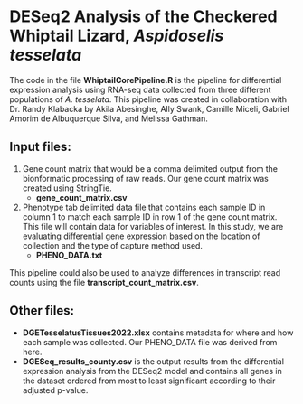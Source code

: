 # DESeq2 Analysis of the Checkered Whiptail Lizard, _Aspidoselis tesselata_

The code in the file **WhiptailCorePipeline.R** is the pipeline for differential expression analysis using RNA-seq data collected from three different populations of _A. tesselata_. This pipeline was created in collaboration with Dr. Randy Klabacka by Akila Abesinghe, Ally Swank, Camille Miceli, Gabriel Amorim de Albuquerque Silva, and Melissa Gathman. 

## Input files:
1. Gene count matrix that would be a comma delimited output from the bionformatic processing of raw reads. Our gene count matrix was created using StringTie. 
    - **gene_count_matrix.csv**
2. Phenotype tab delimited data file that contains each sample ID in column 1 to match each sample ID in row 1 of the gene count matrix. This file will contain data for variables of interest. In this study, we are evaluating differential gene expression based on the location of collection and the type of capture method used. 
    - **PHENO_DATA.txt**

This pipeline could also be used to analyze differences in transcript read counts using the file **transcript_count_matrix.csv**.


## Other files:
- **DGETesselatusTissues2022.xlsx** contains metadata for where and how each sample was collected. Our PHENO_DATA file was derived from here.
- **DGESeq_results_county.csv** is the output results from the differential expression analysis from the DESeq2 model and contains all genes in the dataset ordered from most to least significant according to their adjusted p-value. 
